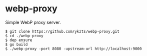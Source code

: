 # webp-proxy

Simple WebP proxy server.

```console
$ git clone https://github.com/ykzts/webp-proxy.git
$ cd ./webp-proxy
$ dep ensure
$ go build
$ ./webp-proxy -port 8080 -upstream-url http://localhost:9000
```
